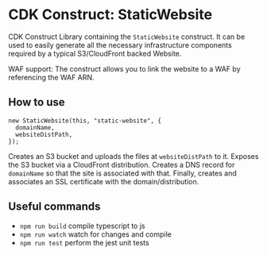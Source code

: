 # CDK Construct: StaticWebsite

CDK Construct Library containing the `StaticWebsite` construct. It can be used to easily generate
all the necessary infrastructure components required by a typical S3/CloudFront backed Website.

WAF support: The construct allows you to link the website to a WAF by referencing the WAF ARN.

## How to use

    new StaticWebsite(this, "static-website", {
      domainName,
      websiteDistPath,
    });

Creates an S3 bucket and uploads the files at `websiteDistPath` to it. Exposes the S3 bucket via
a CloudFront distribution. Creates a DNS record for `domainName` so that the site is associated with
that. Finally, creates and associates an SSL certificate with the domain/distribution.

## Useful commands

- `npm run build` compile typescript to js
- `npm run watch` watch for changes and compile
- `npm run test` perform the jest unit tests
